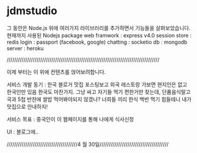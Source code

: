 # jdmstudio
그 동안은 Node.js 위에 여러가지 라이브러리를 추가하면서 기능들을 살펴보았습니다.
현재까지 사용된 Nodejs package
web framwork : express v4.0
session store : redis
login : passport (facebook, google)
chatting : socketio
db : mongodb
server : heroku

//////////////////////////////////////////////////////////////////////////////////

이제 부터는 이 위에 컨텐츠를 얹어보려합니다.



서비스 개발 동기 : 한국 블로거 맛집 포스팅보고 외국 레스토랑 가보면 현지인은 없고 한국인만 있음
                   한국도 마찬가지. 그냥 싸고 자기들 먹기 편한거만 찾는데, 단품음식말고
                   국과 5첩 반찬에 쌀밥 먹어봐야되지 않겠나? 너희들 끼리 한식 백반 먹기 힘들테니
                   내가 맛집으로 안내하지!

서비스 목표 : 중국인이 이 웹페이지를 통해 나에게 식사신청

UI : 블로그에..

//////////////////////////////////////4 월 30일/////////////////////////////////////
